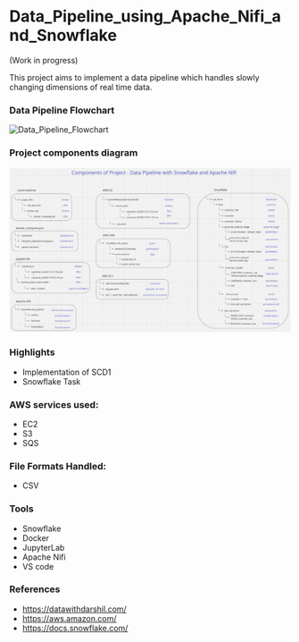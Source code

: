# Data_Pipeline_using_Apache_Nifi_and_Snowflake 
 
(Work in progress)

This project aims to implement a data pipeline which handles slowly changing dimensions of real time data.

### Data Pipeline Flowchart

![Data_Pipeline_Flowchart](Data_Pipeline_Flowchart.png) 
### Project components diagram

![Component_Diagram](component_diagram.png) 

### Highlights

* Implementation of SCD1 
* Snowflake Task

### AWS services used:
* EC2
* S3
* SQS 

### File Formats Handled:
* CSV


### Tools
* Snowflake
* Docker
* JupyterLab
* Apache Nifi
* VS code


### References
* https://datawithdarshil.com/
* https://aws.amazon.com/
* https://docs.snowflake.com/

